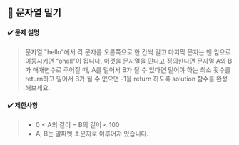 ## :blue_book: 문자열 밀기

#### :heavy_check_mark: 문제 설명 
> 문자열 "hello"에서 각 문자를 오른쪽으로 한 칸씩 밀고 마지막 문자는 맨 앞으로 이동시키면 "ohell"이 됩니다. 이것을 문자열을 민다고 정의한다면 문자열 A와 B가 매개변수로 주어질 때, A를 밀어서 B가 될 수 있다면 밀어야 하는 최소 횟수를 return하고 밀어서 B가 될 수 없으면 -1을 return 하도록 solution 함수를 완성해보세요.

#### :heavy_check_mark: 제한사항
> * 0 < A의 길이 = B의 길이 < 100
> * A, B는 알파벳 소문자로 이루어져 있습니다.
